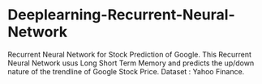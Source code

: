 # Deeplearning-Recurrent-Neural-Network
Recurrent Neural Network for Stock Prediction of Google.
This Recurrent Neural Network usus Long Short Term Memory and predicts the up/down nature of the trendline of  Google Stock Price. Dataset : Yahoo Finance.
